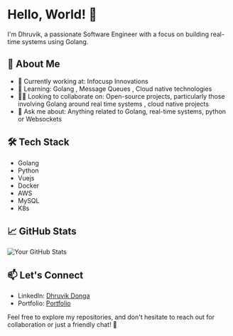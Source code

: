 # Hello, World! 👋

I'm Dhruvik, a passionate Software Engineer with a focus on building real-time systems using Golang.

## 🚀 About Me

- 🔧 Currently working at: Infocusp Innovations
- 🌱 Learning: Golang , Message Queues , Cloud native technologies
- 👯‍♂️ Looking to collaborate on: Open-source projects, particularly those involving Golang around real time systems , cloud native projects
- 💬 Ask me about: Anything related to Golang, real-time systems, python or Websockets

## 🛠️ Tech Stack

- Golang
- Python
- Vuejs
- Docker
- AWS
- MySQL
- K8s

## 📈 GitHub Stats

![Your GitHub Stats](https://github-readme-stats.vercel.app/api?username=DhruvikDonga&show_icons=true&hide=prs,issues,contribs)

## 📫 Let's Connect

- LinkedIn: [Dhruvik Donga](https://www.linkedin.com/in/dhruvik-donga-9363a0172/)
- Portfolio: [Portfolio](https://dhruvikdonga.github.io/)

Feel free to explore my repositories, and don't hesitate to reach out for collaboration or just a friendly chat! 🌟


